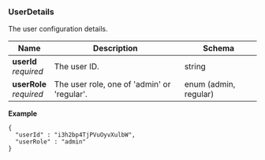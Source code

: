 
<a name="userdetails"></a>
### UserDetails
The user configuration details.


|Name|Description|Schema|
|---|---|---|
|**userId**  <br>*required*|The user ID.|string|
|**userRole**  <br>*required*|The user role, one of 'admin' or 'regular'.|enum (admin, regular)|

**Example**
```
{
  "userId" : "i3h2bp4TjPVuOyvXulbW",
  "userRole" : "admin"
}
```



